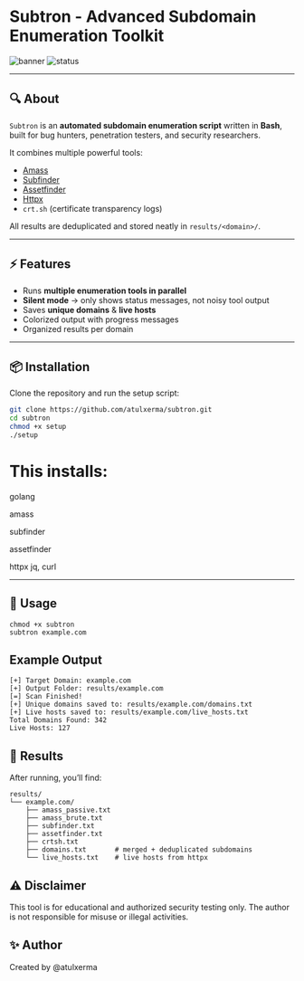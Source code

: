 # Subtron - Advanced Subdomain Enumeration Toolkit

![banner](https://img.shields.io/badge/Subdomain%20Enum-Toolkit-green?style=for-the-badge)
![status](https://img.shields.io/badge/Status-Stable-blue?style=for-the-badge)

---

## 🔍 About
`Subtron` is an **automated subdomain enumeration script** written in **Bash**, built for bug hunters, penetration testers, and security researchers.  

It combines multiple powerful tools:
- [Amass](https://github.com/owasp-amass/amass)
- [Subfinder](https://github.com/projectdiscovery/subfinder)
- [Assetfinder](https://github.com/tomnomnom/assetfinder)
- [Httpx](https://github.com/projectdiscovery/httpx)
- `crt.sh` (certificate transparency logs)

All results are deduplicated and stored neatly in `results/<domain>/`.

---

## ⚡ Features
- Runs **multiple enumeration tools in parallel**  
- **Silent mode** → only shows status messages, not noisy tool output  
- Saves **unique domains** & **live hosts**  
- Colorized output with progress messages  
- Organized results per domain  

---

## 📦 Installation

Clone the repository and run the setup script:

```bash
git clone https://github.com/atulxerma/subtron.git
cd subtron
chmod +x setup
./setup
```
# This installs:

golang

amass

subfinder

assetfinder

httpx
jq, curl

---

## 🚀 Usage
```
chmod +x subtron
subtron example.com
```
## Example Output
```
[+] Target Domain: example.com
[+] Output Folder: results/example.com
[=] Scan Finished!
[+] Unique domains saved to: results/example.com/domains.txt
[+] Live hosts saved to: results/example.com/live_hosts.txt
Total Domains Found: 342
Live Hosts: 127
```
## 📂 Results

After running, you’ll find:
```
results/
└── example.com/
    ├── amass_passive.txt
    ├── amass_brute.txt
    ├── subfinder.txt
    ├── assetfinder.txt
    ├── crtsh.txt
    ├── domains.txt       # merged + deduplicated subdomains
    └── live_hosts.txt    # live hosts from httpx
```
## ⚠️ Disclaimer

This tool is for educational and authorized security testing only.
The author is not responsible for misuse or illegal activities.

## ✨ Author

Created by @atulxerma

